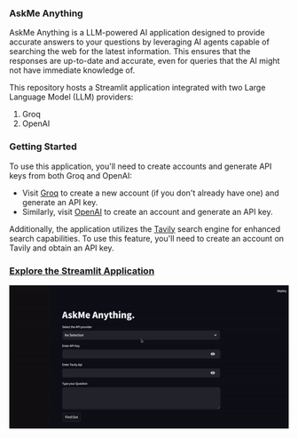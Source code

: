 ### AskMe Anything

AskMe Anything is a LLM-powered AI application designed to provide accurate answers to your questions by leveraging AI agents capable of searching the web for the latest information. This ensures that the responses are up-to-date and accurate, even for queries that the AI might not have immediate knowledge of.

This repository hosts a Streamlit application integrated with two Large Language Model (LLM) providers:
1. Groq
2. OpenAI

### Getting Started

To use this application, you'll need to create accounts and generate API keys from both Groq and OpenAI:

- Visit [Groq](https://groq.com/) to create a new account (if you don't already have one) and generate an API key.
- Similarly, visit [OpenAI](https://platform.openai.com/docs/overview) to create an account and generate an API key.

Additionally, the application utilizes the [Tavily](https://tavily.com/) search engine for enhanced search capabilities. To use this feature, you'll need to create an account on Tavily and obtain an API key.

### [Explore the Streamlit Application]( https://llmportfolio2.streamlit.app/)

<img src="demo.gif" width="800"/>